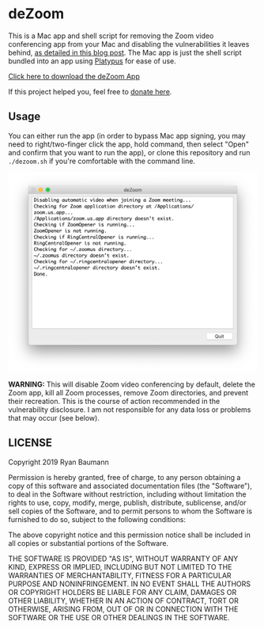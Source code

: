 # deZoom

This is a Mac app and shell script for removing the Zoom video conferencing app from your Mac and disabling the vulnerabilities it leaves behind, [as detailed in this blog post](https://medium.com/@jonathan.leitschuh/zoom-zero-day-4-million-webcams-maybe-an-rce-just-get-them-to-visit-your-website-ac75c83f4ef5). The Mac app is just the shell script bundled into an app using [Platypus](https://sveinbjorn.org/platypus) for ease of use.

[Click here to download the deZoom App](https://github.com/ryanfb/deZoom/releases/download/v1.0/deZoom.zip)

If this project helped you, feel free to [donate here](https://ryanfb.github.io/etc/tip-jar).

## Usage

You can either run the app (in order to bypass Mac app signing, you may need to right/two-finger click the app, hold command, then select "Open" and confirm that you want to run the app), or clone this repository and run `./dezoom.sh` if you're comfortable with the command line.

![A screenshot of the deZoom app running](screenshot.png?raw=true "A screenshot of the deZoom app running")

**WARNING:** This will disable Zoom video conferencing by default, delete the Zoom app, kill all Zoom processes, remove Zoom directories, and prevent their recreation. This is the course of action recommended in the vulnerability disclosure. I am not responsible for any data loss or problems that may occur (see below).

## LICENSE

Copyright 2019 Ryan Baumann

Permission is hereby granted, free of charge, to any person obtaining a copy of this software and associated documentation files (the "Software"), to deal in the Software without restriction, including without limitation the rights to use, copy, modify, merge, publish, distribute, sublicense, and/or sell copies of the Software, and to permit persons to whom the Software is furnished to do so, subject to the following conditions:

The above copyright notice and this permission notice shall be included in all copies or substantial portions of the Software.

THE SOFTWARE IS PROVIDED "AS IS", WITHOUT WARRANTY OF ANY KIND, EXPRESS OR IMPLIED, INCLUDING BUT NOT LIMITED TO THE WARRANTIES OF MERCHANTABILITY, FITNESS FOR A PARTICULAR PURPOSE AND NONINFRINGEMENT. IN NO EVENT SHALL THE AUTHORS OR COPYRIGHT HOLDERS BE LIABLE FOR ANY CLAIM, DAMAGES OR OTHER LIABILITY, WHETHER IN AN ACTION OF CONTRACT, TORT OR OTHERWISE, ARISING FROM, OUT OF OR IN CONNECTION WITH THE SOFTWARE OR THE USE OR OTHER DEALINGS IN THE SOFTWARE.
